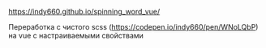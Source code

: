 https://indy660.github.io/spinning_word_vue/

Переработка с чистого scss (https://codepen.io/indy660/pen/WNoLQbP) на vue с настраиваемыми свойствами
